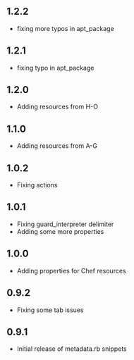## 1.2.2

* fixing more typos in apt_package

## 1.2.1

* fixing typo in apt_package

## 1.2.0

* Adding resources from H-O

## 1.1.0

* Adding resources from A-G

## 1.0.2

* Fixing actions

## 1.0.1

* Fixing guard_interpreter delimiter
* Adding some more properties

## 1.0.0

* Adding properties for Chef resources

## 0.9.2

* Fixing some tab issues

## 0.9.1

* Initial release of metadata.rb snippets
